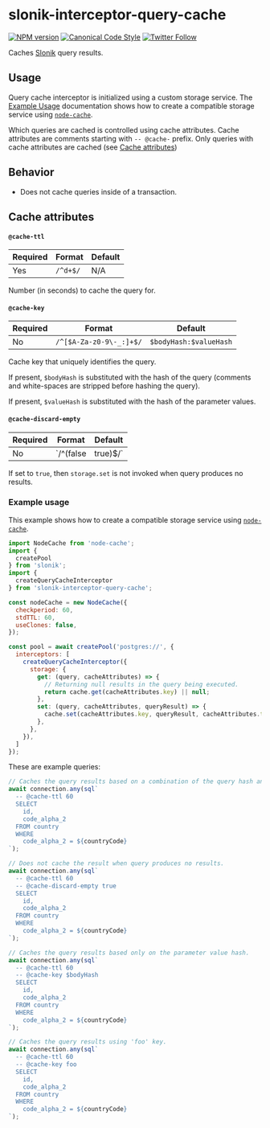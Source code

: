 # slonik-interceptor-query-cache

[![NPM version](http://img.shields.io/npm/v/slonik-interceptor-query-cache.svg?style=flat-square)](https://www.npmjs.org/package/slonik-interceptor-query-cache)
[![Canonical Code Style](https://img.shields.io/badge/code%20style-canonical-blue.svg?style=flat-square)](https://github.com/gajus/canonical)
[![Twitter Follow](https://img.shields.io/twitter/follow/kuizinas.svg?style=social&label=Follow)](https://twitter.com/kuizinas)

Caches [Slonik](https://github.com/gajus/slonik) query results.

## Usage

Query cache interceptor is initialized using a custom storage service. The [Example Usage](#example-usage) documentation shows how to create a compatible storage service using [`node-cache`](https://www.npmjs.com/package/node-cache).

Which queries are cached is controlled using cache attributes. Cache attributes are comments starting with `-- @cache-` prefix. Only queries with cache attributes are cached (see [Cache attributes](#cache-attributes))

## Behavior

* Does not cache queries inside of a transaction.

## Cache attributes

#### `@cache-ttl`

|Required|Format|Default|
|---|---|---|
|Yes|`/^d+$/`|N/A|

Number (in seconds) to cache the query for.

#### `@cache-key`

|Required|Format|Default|
|---|---|---|
|No|`/^[$A-Za-z0-9\-_:]+$/`|`$bodyHash:$valueHash`|

Cache key that uniquely identifies the query.

If present, `$bodyHash` is substituted with the hash of the query (comments and white-spaces are stripped before hashing the query).

If present, `$valueHash` is substituted with the hash of the parameter values.

#### `@cache-discard-empty`

|Required|Format|Default|
|---|---|---|
|No|`/^(false|true)$/`|`false`|

If set to `true`, then `storage.set` is not invoked when query produces no results.

### Example usage

This example shows how to create a compatible storage service using [`node-cache`](https://www.npmjs.com/package/node-cache).

```js
import NodeCache from 'node-cache';
import {
  createPool
} from 'slonik';
import {
  createQueryCacheInterceptor
} from 'slonik-interceptor-query-cache';

const nodeCache = new NodeCache({
  checkperiod: 60,
  stdTTL: 60,
  useClones: false,
});

const pool = await createPool('postgres://', {
  interceptors: [
    createQueryCacheInterceptor({
      storage: {
        get: (query, cacheAttributes) => {
          // Returning null results in the query being executed.
          return cache.get(cacheAttributes.key) || null;
        },
        set: (query, cacheAttributes, queryResult) => {
          cache.set(cacheAttributes.key, queryResult, cacheAttributes.ttl);
        },
      },
    }),
  ]
});
```

These are example queries:

```ts
// Caches the query results based on a combination of the query hash and the parameter value hash.
await connection.any(sql`
  -- @cache-ttl 60
  SELECT
    id,
    code_alpha_2
  FROM country
  WHERE
    code_alpha_2 = ${countryCode}
`);

// Does not cache the result when query produces no results.
await connection.any(sql`
  -- @cache-ttl 60
  -- @cache-discard-empty true
  SELECT
    id,
    code_alpha_2
  FROM country
  WHERE
    code_alpha_2 = ${countryCode}
`);

// Caches the query results based only on the parameter value hash.
await connection.any(sql`
  -- @cache-ttl 60
  -- @cache-key $bodyHash
  SELECT
    id,
    code_alpha_2
  FROM country
  WHERE
    code_alpha_2 = ${countryCode}
`);

// Caches the query results using 'foo' key.
await connection.any(sql`
  -- @cache-ttl 60
  -- @cache-key foo
  SELECT
    id,
    code_alpha_2
  FROM country
  WHERE
    code_alpha_2 = ${countryCode}
`);
```